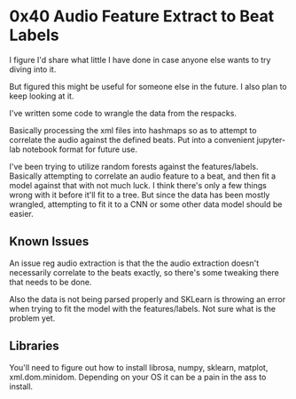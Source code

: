 # 0x40 Audio Feature Extract to Beat Labels

I figure I'd share what little I have done in case anyone else wants to try diving into it.

But figured this might be useful for someone else in the future. I also plan to keep looking at it.

I've written some code to wrangle the data from the respacks. 

Basically processing the xml files into hashmaps so as to attempt to correlate the audio against the defined beats. Put into a convenient jupyter-lab notebook format for future use. 

I've been trying to utilize random forests against the features/labels. 
Basically attempting to correlate an audio feature to a beat, and then fit a model against that with not much luck. I think there's only a few things wrong with it before it'll fit to a tree. But since the data has been mostly wrangled, attempting to fit it to a CNN or some other data model should be easier. 

## Known Issues

An issue reg audio extraction is that the the audio extraction doesn't necessarily correlate to the beats exactly, so there's some tweaking there that needs to be done. 

Also the data is not being parsed properly and SKLearn is throwing an error when trying to fit the model with the features/labels. Not sure what is the problem yet. 

## Libraries

You'll need to figure out how to install librosa, numpy, sklearn, matplot, xml.dom.minidom. Depending on your OS it can be a pain in the ass to install. 

